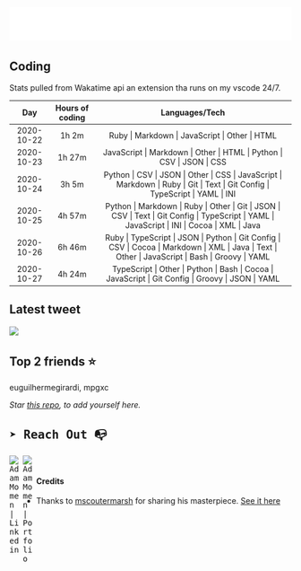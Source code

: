 
![test image size](/assets/welcome_message.gif)

## Coding
Stats pulled from Wakatime api an extension tha runs on my vscode 24/7.

|Day|Hours of coding|Languages/Tech|
|:-:|:-:|:-:|
|2020-10-22|1h 2m|Ruby &#124; Markdown &#124; JavaScript &#124; Other &#124; HTML|
|2020-10-23|1h 27m|JavaScript &#124; Markdown &#124; Other &#124; HTML &#124; Python &#124; CSV &#124; JSON &#124; CSS|
|2020-10-24|3h 5m|Python &#124; CSV &#124; JSON &#124; Other &#124; CSS &#124; JavaScript &#124; Markdown &#124; Ruby &#124; Git &#124; Text &#124; Git Config &#124; TypeScript &#124; YAML &#124; INI|
|2020-10-25|4h 57m|Python &#124; Markdown &#124; Ruby &#124; Other &#124; Git &#124; JSON &#124; CSV &#124; Text &#124; Git Config &#124; TypeScript &#124; YAML &#124; JavaScript &#124; INI &#124; Cocoa &#124; XML &#124; Java|
|2020-10-26|6h 46m|Ruby &#124; TypeScript &#124; JSON &#124; Python &#124; Git Config &#124; CSV &#124; Cocoa &#124; Markdown &#124; XML &#124; Java &#124; Text &#124; Other &#124; JavaScript &#124; Bash &#124; Groovy &#124; YAML|
|2020-10-27|4h 24m|TypeScript &#124; Other &#124; Python &#124; Bash &#124; Cocoa &#124; JavaScript &#124; Git Config &#124; Groovy &#124; JSON &#124; YAML|

## Latest tweet
[<img src="<tweet-image-url>" width="400">](https://twitter.com/adammomen8/status/1316739109638090754)

## Top 2 friends ⭐️
euguilhermegirardi, mpgxc

*Star [this repo](https://github.com/AdamMomen/AdamMomen), to add yourself here.*


<samp>

## ➤ Reach Out :mailbox_with_no_mail:

>
  <a href="https://www.linkedin.com/in/adam-momen-99596275/">
     <img align="left" alt="Adam Momen | Linkedin" width="24px" src="./assets/Linkedin.svg" />
   </a>

   <a href="https://adammomen.com/">
     <img align="left" alt="Adam Momen | Portfolio" width="24px" src="./assets/web.svg" />
   </a>

</samp>

<br>

#### Credits
* Thanks to [mscoutermarsh](https://github.com/mscoutermarsh) for sharing his masterpiece. [See it here](https://github.com/mscoutermarsh/mscoutermarsh)